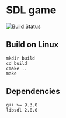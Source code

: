 # SDL game
[![Build Status](https://github.com/LonelyDriver/SDL_Game/workflows/CI/badge.svg)](https://github.com/LonelyDriver/SDL_Game/actions)
## Build on Linux

    mkdir build
    cd build
    cmake ..
    make

## Dependencies

    g++ >= 9.3.0
    libsdl 2.0.0

